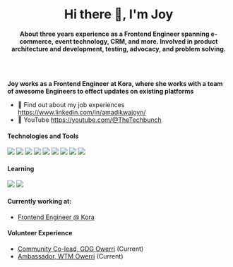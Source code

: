 <!-- ![30 Real Examples Of Blockchain Technology In Practice (1)](https://user-images.githubusercontent.com/6759031/140734194-2f2f30a0-d311-44e5-872d-10657f9c82c7.png) -->

<h1 align="center">Hi there 👋, I'm Joy</h1>

<p align="center"><b>About three years experience as a Frontend Engineer spanning e-commerce, event technology, CRM, and more. Involved in product architecture and development, testing, advocacy, and problem solving.
 
<br/><br/>
 
Joy works as a Frontend Engineer at Kora, where she works with a team of awesome Engineers to effect updates on existing platforms </b></p>


- 🤔 Find out about my job experiences https://www.linkedin.com/in/amadikwajoyn/
- 🤔 YouTube https://youtube.com/@TheTechbunch
<!-- - 🥳 Take a peep at my portfolio  -->


#### Technologies and Tools

<p>
<img src="https://img.shields.io/badge/html5%20-%23E34F26.svg?&style=for-the-badge&logo=html5&logoColor=white"/>
<img src="https://img.shields.io/badge/git%20-%23F05033.svg?&style=for-the-badge&logo=git&logoColor=white"/>
<img src="https://img.shields.io/badge/github%20-%23121011.svg?&style=for-the-badge&logo=github&logoColor=white"/>
<img src="https://img.shields.io/badge/mysql-%2300f.svg?&style=for-the-badge&logo=mysql&logoColor=white"/>
<img src="https://img.shields.io/badge/react-%2300f.svg?&style=for-the-badge&logo=mysql&logoColor=white"/>
<img src="https://img.shields.io/badge/typescript-%2300f.svg?&style=for-the-badge&logo=mysql&logoColor=white"/>
<img src="https://img.shields.io/badge/scss%2300f.svg?&style=for-the-badge&logo=mysql&logoColor=white"/>
<img src="https://img.shields.io/badge/javascript-%2300f.svg?&style=for-the-badge&logo=mysql&logoColor=white"/>
<img src="https://img.shields.io/badge/python-%2300f.svg?&style=for-the-badge&logo=mysql&logoColor=white"/>
</p>

#### Learning

<p>
<img src ="https://img.shields.io/badge/Solidity-3C3C3D?style=for-the-badge&logo=Solidity&logoColor=white"/>
<img src ="https://img.shields.io/badge/Smart Contract-3C3C3D?style=for-the-badge&logo=Smart Contract&logoColor=white"/>
</p>


#### Currently working at:

- [Frontend Engineer @ Kora](https://korapay.com/)


#### Volunteer Experience

- [Community Co-lead, GDG Owerri](https://gdg.community.dev/gdg-owerri/) (Current)
- [Ambassador, WTM Owerri](https://gdg.community.dev/gdg-owerri/) (Current)



<!-- ### Hi there 👋

You found me! I'm just a frontend software developer.

📫 How to reach me: hit me up at amadikwajoyn(at)gmail.com

😄 Pronouns: Her/She

 -->
<!--
**amadikwajoyn/amadikwajoyn** is a ✨ _special_ ✨ repository because its `README.md` (this file) appears on your GitHub profile.

Here are some ideas to get you started:

- 🔭 I’m currently working on ...
- 🌱 I’m currently learning ...
- 👯 I’m looking to collaborate on ...
- 🤔 I’m looking for help with ...
- 💬 Ask me about ...
- 📫 How to reach me: ...
- 😄 Pronouns: ...
- ⚡ Fun fact: ...
-->
